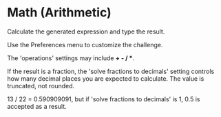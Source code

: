 # Math (Arithmetic)

Calculate the generated expression and type the result.

Use the Preferences menu to customize the challenge.

The 'operations' settings may include __+ - / *__.

If the result is a fraction, the 'solve fractions to decimals' setting controls how many decimal places you are expected to calculate. The value is truncated, not rounded.

13 / 22 = 0.590909091, but if 'solve fractions to decimals' is 1, 0.5 is accepted as a result.


